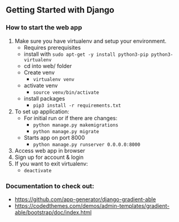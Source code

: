 ## Getting Started with Django

### How to start the web app
1.  Make sure you have virtualenv and setup your environment.
    - Requires prerequisites
    - install with `sudo apt-get -y install python3-pip python3-virtualenv`
    - cd into web/ folder
    - Create venv
        - `virtualenv venv`
    - activate venv
        - `source venv/bin/activate`
    - install packages
        - `pip3 install -r requirements.txt`
2. To set up application:
    - For initial run or if there are changes:
        - `python manage.py makemigrations`
        - `python manage.py migrate`
    - Starts app on port 8000
        - `python manage.py runserver 0.0.0.0:8000`
3. Access web app in browser
4. Sign up for account & login
5. If you want to exit virtualenv:
    - `deactivate`

### Documentation to check out:
- https://github.com/app-generator/django-gradient-able
- https://codedthemes.com/demos/admin-templates/gradient-able/bootstrap/doc/index.html